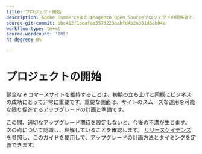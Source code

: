 ```yaml
---
title: プロジェクト開始
description: Adobe CommerceまたはMagento Open Sourceプロジェクトの関係者と、アップグレードプロセスに関する適切な期待事項を設定します。
source-git-commit: bbc412f1ceafaa557d223aabfd4b2a381d6ab04a
workflow-type: tm+mt
source-wordcount: '105'
ht-degree: 0%

---
```



# プロジェクトの開始

健全な e コマースサイトを維持することは、初期の立ち上げと同様にビジネスの成功にとって非常に重要です。重要な側面は、サイトのスムーズな運用を可能な限り促進するアップグレードの計画と準備です。

この間、適切なアップグレード期待を設定しないと、今後の不満が生じます。 次の点について認識し、理解していることを確認します。 [リリースケイデンス](https://devdocs.magento.com/release/)を参照し、このガイドを使用して、アップグレードの計画方法とタイミングを定義できます。

